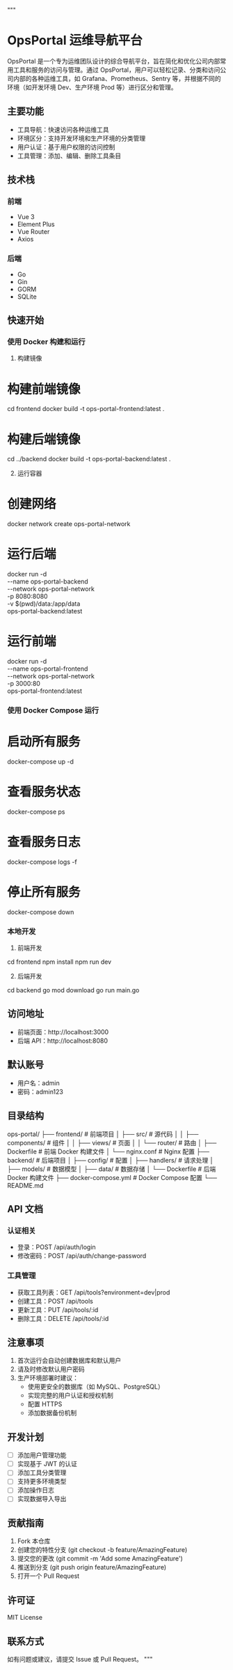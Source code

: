"""
# OpsPortal 运维导航平台

OpsPortal 是一个专为运维团队设计的综合导航平台，旨在简化和优化公司内部常用工具和服务的访问与管理。通过 OpsPortal，用户可以轻松记录、分类和访问公司内部的各种运维工具，如 Grafana、Prometheus、Sentry 等，并根据不同的环境（如开发环境 Dev、生产环境 Prod 等）进行区分和管理。

## 主要功能

- 工具导航：快速访问各种运维工具
- 环境区分：支持开发环境和生产环境的分类管理
- 用户认证：基于用户权限的访问控制
- 工具管理：添加、编辑、删除工具条目

## 技术栈

### 前端
- Vue 3
- Element Plus
- Vue Router
- Axios

### 后端
- Go
- Gin
- GORM
- SQLite

## 快速开始

### 使用 Docker 构建和运行

1. 构建镜像

# 构建前端镜像
cd frontend
docker build -t ops-portal-frontend:latest .

# 构建后端镜像
cd ../backend
docker build -t ops-portal-backend:latest .

2. 运行容器

# 创建网络
docker network create ops-portal-network

# 运行后端
docker run -d \
  --name ops-portal-backend \
  --network ops-portal-network \
  -p 8080:8080 \
  -v $(pwd)/data:/app/data \
  ops-portal-backend:latest

# 运行前端
docker run -d \
  --name ops-portal-frontend \
  --network ops-portal-network \
  -p 3000:80 \
  ops-portal-frontend:latest

### 使用 Docker Compose 运行

# 启动所有服务
docker-compose up -d

# 查看服务状态
docker-compose ps

# 查看服务日志
docker-compose logs -f

# 停止所有服务
docker-compose down

### 本地开发

1. 前端开发

cd frontend
npm install
npm run dev

2. 后端开发

cd backend
go mod download
go run main.go

## 访问地址

- 前端页面：http://localhost:3000
- 后端 API：http://localhost:8080

## 默认账号

- 用户名：admin
- 密码：admin123

## 目录结构

ops-portal/
├── frontend/          # 前端项目
│   ├── src/          # 源代码
│   │   ├── components/   # 组件
│   │   ├── views/       # 页面
│   │   └── router/      # 路由
│   ├── Dockerfile    # 前端 Docker 构建文件
│   └── nginx.conf    # Nginx 配置
├── backend/          # 后端项目
│   ├── config/       # 配置
│   ├── handlers/     # 请求处理
│   ├── models/       # 数据模型
│   ├── data/         # 数据存储
│   └── Dockerfile    # 后端 Docker 构建文件
├── docker-compose.yml # Docker Compose 配置
└── README.md

## API 文档

### 认证相关

- 登录：POST /api/auth/login
- 修改密码：POST /api/auth/change-password

### 工具管理

- 获取工具列表：GET /api/tools?environment=dev|prod
- 创建工具：POST /api/tools
- 更新工具：PUT /api/tools/:id
- 删除工具：DELETE /api/tools/:id

## 注意事项

1. 首次运行会自动创建数据库和默认用户
2. 请及时修改默认用户密码
3. 生产环境部署时建议：
   - 使用更安全的数据库（如 MySQL、PostgreSQL）
   - 实现完整的用户认证和授权机制
   - 配置 HTTPS
   - 添加数据备份机制

## 开发计划

- [ ] 添加用户管理功能
- [ ] 实现基于 JWT 的认证
- [ ] 添加工具分类管理
- [ ] 支持更多环境类型
- [ ] 添加操作日志
- [ ] 实现数据导入导出

## 贡献指南

1. Fork 本仓库
2. 创建您的特性分支 (git checkout -b feature/AmazingFeature)
3. 提交您的更改 (git commit -m 'Add some AmazingFeature')
4. 推送到分支 (git push origin feature/AmazingFeature)
5. 打开一个 Pull Request

## 许可证

MIT License

## 联系方式

如有问题或建议，请提交 Issue 或 Pull Request。
"""

